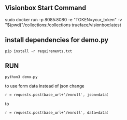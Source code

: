 ## Visionbox Start Command
sudo docker run -p 8085:8080 -e "TOKEN=your_token"  -v "$(pwd)"/collections:/collections trueface/visionbox:latest

## install dependencies for demo.py
`pip install -r requirements.txt`

## RUN
`python3 demo.py`

to use form data instead of json change

`r = requests.post(base_url+'/enroll', json=data)`

to 

`r = requests.post(base_url+'/enroll', data=data)`

